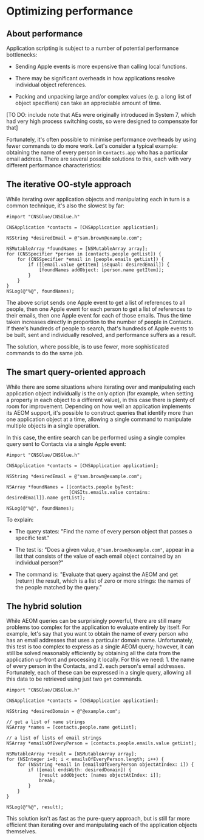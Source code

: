 # Optimizing performance

## About performance

Application scripting is subject to a number of potential performance bottlenecks:

* Sending Apple events is more expensive than calling local functions.

* There may be significant overheads in how applications resolve individual object references.

* Packing and unpacking large and/or complex values (e.g. a long list of object specifiers) can take an appreciable amount of time.

[TO DO: include note that AEs were originally introduced in System 7, which had very high process switching costs, so were designed to compensate for that]

Fortunately, it's often possible to minimise performance overheads by using fewer commands to do more work. Let's consider a typical example: obtaining the name of every person in `Contacts.app` who has a particular email address. There are several possible solutions to this, each with very different performance characteristics:

## The iterative OO-style approach


While iterating over application objects and manipulating each in turn is a common technique, it's also the slowest by far:
    
    #import "CNSGlue/CNSGlue.h"

    CNSApplication *contacts = [CNSApplication application];

    NSString *desiredEmail = @"sam.brown@example.com";
    
    NSMutableArray *foundNames = [NSMutableArray array];
    for (CNSSpecifier *person in [contacts.people getList]) {
        for (CNSSpecifier *email in [people.emails getList]) {
            if ([[email.value getItem] isEqual: desiredEmail]) {
                [foundNames addObject: [person.name getItem]];
            }
        }
    }
    NSLog(@"%@", foundNames);


The above script sends one Apple event to get a list of references to all people, then one Apple event for each person to get a list of references to their emails, then one Apple event for each of those emails. Thus the time taken increases directly in proportion to the number of people in Contacts. If there's hundreds of people to search, that's hundreds of Apple events to be built, sent and individually resolved, and performance suffers as a result.

The solution, where possible, is to use fewer, more sophisticated commands to do the same job.


## The smart query-oriented approach

While there are some situations where iterating over and manipulating each application object individually is the only option (for example, when setting a property in each object to a different value), in this case there is plenty of room for improvement. Depending on how well an application implements its AEOM support, it's possible to construct queries that identify more than one application object at a time, allowing a single command to manipulate multiple objects in a single operation.

In this case, the entire search can be performed using a single complex query sent to Contacts via a single Apple event:

    #import "CNSGlue/CNSGlue.h"

    CNSApplication *contacts = [CNSApplication application];
    
    NSString *desiredEmail = @"sam.brown@example.com";
    
    NSArray *foundNames = [[contacts.people byTest:
                           [CNSIts.emails.value contains: desiredEmail]].name getList];

    NSLog(@"%@", foundNames);

To explain:

* The query states: "Find the name of every person object that passes a specific test."

* The test is: "Does a given value, `@"sam.brown@example.com"`, appear in a list that consists of the value of each email object contained by an individual person?"

* The command is: "Evaluate that query against the AEOM and get (return) the result, which is a list of zero or more strings: the names of the people matched by the query."



## The hybrid solution

While AEOM queries can be surprisingly powerful, there are still many problems too complex for the application to evaluate entirely by itself. For example, let's say that you want to obtain the name of every person who has an email addresses that uses a particular domain name. Unfortunately, this test is too complex to express as a single AEOM query; however, it can still be solved reasonably efficiently by obtaining all the data from the application up-front and processing it locally. For this we need: 1. the name of every person in the Contacts, and 2. each person's email addresses. Fortunately, each of these can be expressed in a single query, allowing all this data to be retrieved using just two `get` commands.

    #import "CNSGlue/CNSGlue.h"

    CNSApplication *contacts = [CNSApplication application];
    
    NSString *desiredDomain = @"@example.com";

    // get a list of name strings
    NSArray *names = [contacts.people.name getList];

    // a list of lists of email strings
    NSArray *emailsOfEveryPerson = [contacts.people.emails.value getList];

    NSMutableArray *result = [NSMutableArray array];
    for (NSInteger i=0; i < emailsOfEveryPerson.length; i++) {
        for (NSString *email in [emailsOfEveryPerson objectAtIndex: i]) {
            if ([email endsWith: desiredDomain]) {
                [result addObject: [names objectAtIndex: i]];
                break;
            }
        }
    }

    NSLog(@"%@", result);

This solution isn't as fast as the pure-query approach, but is still far more efficient than iterating over and manipulating each of the application objects themselves.

